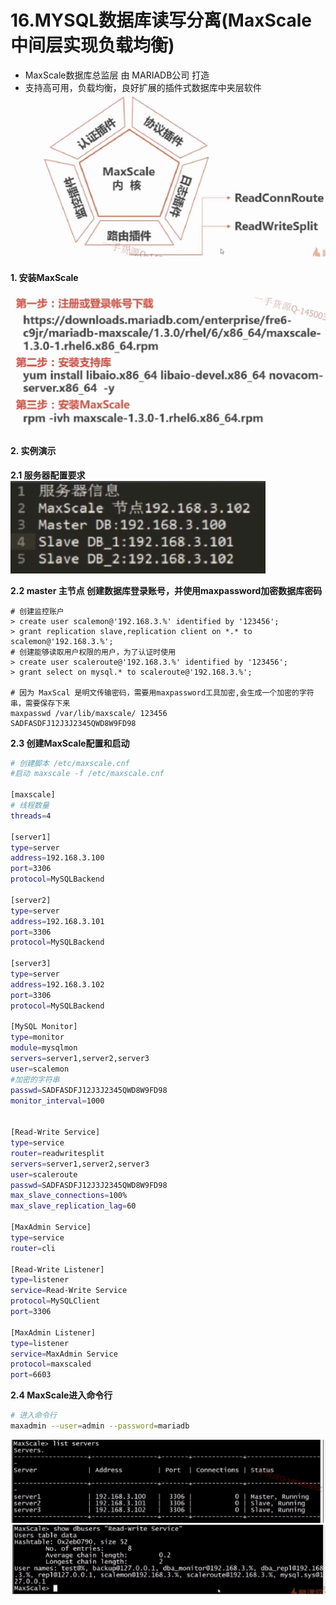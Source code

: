 # 16.MYSQL数据库读写分离(MaxScale中间层实现负载均衡)
- MaxScale数据库总监层 由 MARIADB公司 打造
- 支持高可用，负载均衡，良好扩展的插件式数据库中夹层软件
![sql执行计划](./images/16-1.png)

#### 1. 安装MaxScale
![sql执行计划](./images/16-2.png)


#### 2. 实例演示
**2.1 服务器配置要求**
![sql执行计划](./images/16-3.png)

**2.2 master 主节点 创建数据库登录账号，并使用maxpassword加密数据库密码**
```
# 创建监控账户
> create user scalemon@'192.168.3.%' identified by '123456';
> grant replication slave,replication client on *.* to scalemon@'192.168.3.%';
# 创建能够读取用户权限的用户，为了认证时使用
> create user scaleroute@'192.168.3.%' identified by '123456';
> grant select on mysql.* to scaleroute@'192.168.3.%';

# 因为 MaxScal 是明文传输密码，需要用maxpassword工具加密,会生成一个加密的字符串，需要保存下来
maxpasswd /var/lib/maxscale/ 123456
SADFASDFJ12J3J2345QWD8W9FD98
```

**2.3 创建MaxScale配置和启动**
```bash
# 创建脚本 /etc/maxscale.cnf
#启动 maxscale -f /etc/maxscale.cnf

[maxscale]
# 线程数量
threads=4

[server1]
type=server
address=192.168.3.100
port=3306
protocol=MySQLBackend

[server2]
type=server
address=192.168.3.101
port=3306
protocol=MySQLBackend

[server3]
type=server
address=192.168.3.102
port=3306
protocol=MySQLBackend

[MySQL Monitor]
type=monitor
module=mysqlmon
servers=server1,server2,server3
user=scalemon
#加密的字符串
passwd=SADFASDFJ12J3J2345QWD8W9FD98
monitor_interval=1000


[Read-Write Service]
type=service
router=readwritesplit
servers=server1,server2,server3
user=scaleroute
passwd=SADFASDFJ12J3J2345QWD8W9FD98
max_slave_connections=100%
max_slave_replication_lag=60

[MaxAdmin Service]
type=service
router=cli

[Read-Write Listener]
type=listener
service=Read-Write Service
protocol=MySQLClient
port=3306

[MaxAdmin Listener]
type=listener
service=MaxAdmin Service
protocol=maxscaled
port=6603
```


**2.4 MaxScale进入命令行**
```bash
# 进入命令行
maxadmin --user=admin --password=mariadb
```
![sql执行计划](./images/16-4.png)
![sql执行计划](./images/16-5.png)